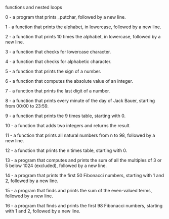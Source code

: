 functions and nested loops

0 -  a program that prints _putchar, followed by a new line.

1 -  a function that prints the alphabet, in lowercase, followed by a new line.

2 - a function that prints 10 times the alphabet, in lowercase, followed by a new line.

3 - a function that checks for lowercase character.

4 -  a function that checks for alphabetic character.

5 - a function that prints the sign of a number.

6 - a function that computes the absolute value of an integer.

7 - a function that prints the last digit of a number.

8 - a function that prints every minute of the day of Jack Bauer, starting from 00:00 to 23:59.

9 -  a function that prints the 9 times table, starting with 0.

10 - a function that adds two integers and returns the result

11 - a function that prints all natural numbers from n to 98, followed by a new line.

12 -  a function that prints the n times table, starting with 0.

13 - a program that computes and prints the sum of all the multiples of 3 or 5 below 1024 (excluded), followed by a new line.

14 - a program that prints the first 50 Fibonacci numbers, starting with 1 and 2, followed by a new line.

15 - a program that finds and prints the sum of the even-valued terms, followed by a new line.

16 - a program that finds and prints the first 98 Fibonacci numbers, starting with 1 and 2, followed by a new line.
